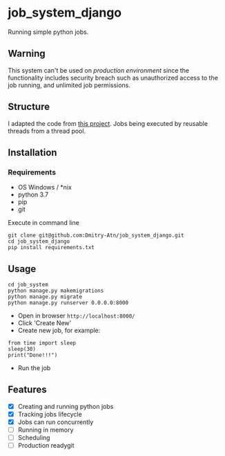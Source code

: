 # job_system_django

Running simple python jobs.

## Warning

This system can't be used on *production environment* since the functionality includes
 security breach such as unauthorized access to the job running, 
 and unlimited job permissions.

## Structure
I adapted the code from [this project](https://github.com/sjl/django-hoptoad/blob/master/hoptoad/handlers/utils/threadpool.py).
Jobs being executed by reusable threads from a thread pool.

## Installation

### Requirements
- OS Windows / *nix
- python 3.7
- pip
- git

Execute in command line
```buildoutcfg
git clone git@github.com:Dmitry-Atn/job_system_django.git
cd job_system_django
pip install requirements.txt
```

## Usage

```buildoutcfg
cd job_system
python manage.py makemigrations
python manage.py migrate
python manage.py runserver 0.0.0.0:8000
```
- Open in browser `http://localhost:8000/`
- Click 'Create New'
- Create new job, for example:
```
from time import sleep
sleep(30)
print("Done!!!")
```
- Run the job

## Features
- [x] Creating and running python jobs
- [x] Tracking jobs lifecycle
- [x] Jobs can run concurrently
- [ ] Running in memory
- [ ] Scheduling
- [ ] Production readygit